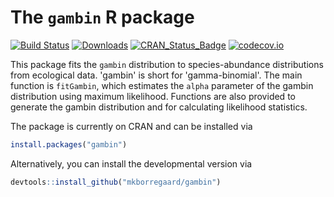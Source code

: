 
<!-- README.md is generated from README.Rmd. Please edit that file -->
The `gambin` R package
======================

[![Build Status](https://travis-ci.org/csgillespie/gambin.svg?branch=master)](https://travis-ci.org/csgillespie/rtypeform) [![Downloads](http://cranlogs.r-pkg.org/badges/gambin?color=brightgreen)](https://cran.r-project.org/package=gambin) [![CRAN\_Status\_Badge](http://www.r-pkg.org/badges/version/gambin)](https://cran.r-project.org/package=gambin) [![codecov.io](https://codecov.io/github/csgillespie/gambin/coverage.svg?branch=master)](https://codecov.io/github/csgillespie/gambin?branch=master)

This package fits the `gambin` distribution to species-abundance distributions from ecological data. 'gambin' is short for 'gamma-binomial'. The main function is `fitGambin`, which estimates the `alpha` parameter of the gambin distribution using maximum likelihood. Functions are also provided to generate the gambin distribution and for calculating likelihood statistics.

The package is currently on CRAN and can be installed via

``` r
install.packages("gambin")
```

Alternatively, you can install the developmental version via

``` r
devtools::install_github("mkborregaard/gambin")
```
